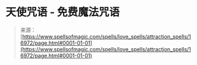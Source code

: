 <!--yml

category: 未分类

date: 2024-06-12 18:57:47

-->

# 天使咒语 - 免费魔法咒语

> 来源：[https://www.spellsofmagic.com/spells/love_spells/attraction_spells/16972/page.html#0001-01-01](https://www.spellsofmagic.com/spells/love_spells/attraction_spells/16972/page.html#0001-01-01)
